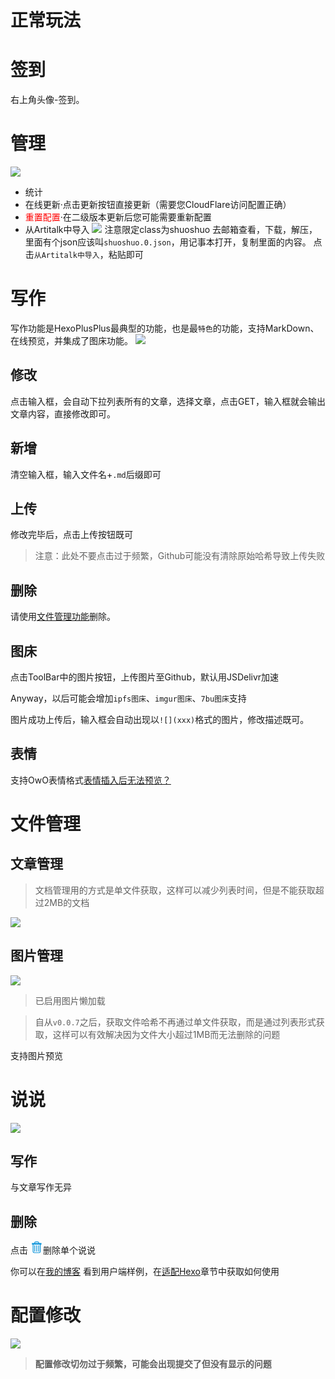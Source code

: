 # 正常玩法

# 签到

右上角头像-签到。

# 管理

![](https://cdn.jsdelivr.net/gh/HexoPlusPlus/CDN@master/doc_img/b_1.png)

- 统计
- 在线更新·点击更新按钮直接更新（需要您CloudFlare访问配置正确）
- <span style="color:red">重置配置</span>·在二级版本更新后您可能需要重新配置
- 从Artitalk中导入
![](https://cdn.jsdelivr.net/gh/HexoPlusPlus/CDN@master/doc_img/b_2.png)
注意限定class为shuoshuo
去邮箱查看，下载，解压，里面有个json应该叫`shuoshuo.0.json`，用记事本打开，复制里面的内容。
点击`从Artitalk中导入`，粘贴即可

# 写作

写作功能是HexoPlusPlus最典型的功能，也是最`特色`的功能，支持MarkDown、在线预览，并集成了图床功能。
![](https://cdn.jsdelivr.net/gh/HexoPlusPlus/CDN@master/doc_img/b_3.png)

## 修改
点击输入框，会自动下拉列表所有的文章，选择文章，点击GET，输入框就会输出文章内容，直接修改即可。

## 新增
清空输入框，输入文件名+`.md`后缀即可

## 上传

修改完毕后，点击上传按钮既可 

> 注意：此处不要点击过于频繁，Github可能没有清除原始哈希导致上传失败

## 删除

请使用[文件管理功能](#文件管理)删除。

## 图床

点击ToolBar中的图片按钮，上传图片至Github，默认用JSDelivr加速

Anyway，以后可能会增加`ipfs图床`、`imgur图床`、`7bu图床`支持

图片成功上传后，输入框会自动出现以`![](xxx)`格式的图片，修改描述既可。

## 表情

支持OwO表情格式[表情插入后无法预览？](/faq/#a10)

# 文件管理



## 文章管理

> 文档管理用的方式是单文件获取，这样可以减少列表时间，但是不能获取超过2MB的文档

![](https://cdn.jsdelivr.net/gh/HexoPlusPlus/CDN@master/doc_img/b_4.png)


## 图片管理

![](https://cdn.jsdelivr.net/gh/HexoPlusPlus/CDN@master/doc_img/b_5.png)

> 已启用图片懒加载

> 自从`v0.0.7`之后，获取文件哈希不再通过单文件获取，而是通过列表形式获取，这样可以有效解决因为文件大小超过1MB而无法删除的问题


支持图片预览

# 说说

![](https://cdn.jsdelivr.net/gh/HexoPlusPlus/CDN@master/doc_img/b_6.png)

## 写作

与文章写作无异

## 删除

点击
<svg t="1611833138243" class="icon" viewBox="0 0 1024 1024" version="1.1" xmlns="http://www.w3.org/2000/svg" p-id="2021" width="20" height="20"><path d="M832.192 296.96c0.768 10.112 1.28 20.288 1.28 30.656l0 506.112c0 83.264-41.664 158.208-130.432 158.208L311.552 991.936c-88.704 0-130.368-74.944-130.368-158.208L181.184 327.616c0-10.304 0.768-20.544 1.984-30.656l-67.2 0L115.968 170.432l195.648-0.128L311.616 145.92c0-56.32 53.44-102.08 119.36-102.08l152.832 0c65.92 0 119.232 45.76 119.232 102.08l0 23.552 195.712 0.832L898.752 296.96 832.192 296.96 832.192 296.96zM637.76 145.92c0-21.056-24.64-38.784-54.016-38.784L430.912 107.136c-29.312 0-54.08 17.792-54.08 38.784l0 24.32 260.928 0L637.76 145.92 637.76 145.92zM768.192 327.616c0-10.56-0.704-20.8-2.112-30.656L248.512 296.96C247.168 306.816 246.4 317.12 246.4 327.616l0 506.112c0 48.512 12.48 94.976 65.152 94.976l391.488 0c52.864 0 65.216-46.528 65.216-94.976L768.256 327.616 768.192 327.616zM311.552 865.664 311.552 359.936l65.28 0 0 505.728L311.552 865.664 311.552 865.664zM474.688 865.664 474.688 359.936l65.152 0 0 505.728L474.688 865.664 474.688 865.664zM637.76 865.664 637.76 359.936l65.28 0 0 505.728L637.76 865.664 637.76 865.664z" p-id="2022" fill="#1296db"></path></svg>删除单个说说

你可以在[我的博客](https://blog.cyfan.top/%E9%9A%8F%E5%8F%A3%E8%83%A1%E8%AF%B4/) 看到用户端样例，在[适配Hexo](/use/hexoinit)章节中获取如何使用

# 配置修改

![](https://cdn.jsdelivr.net/gh/HexoPlusPlus/CDN@master/doc_img/b_7.png)

> **配置修改切勿过于频繁，可能会出现提交了但没有显示的问题**
